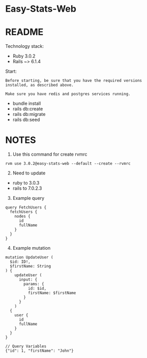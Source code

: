 # Easy-Stats-Web

# README
Technology stack:

* Ruby 3.0.2
* Rails ~> 6.1.4

Start:

```Before starting, be sure that you have the required versions installed, as described above.```

```Make sure you have redis and postgres services running.```

* bundle install
* rails db:create
* rails db:migrate
* rails db:seed

# NOTES

1) Use this command for create rvmrc

```rvm use 3.0.2@easy-stats-web --default --create --rvmrc```

2) Need to update
   
* ruby to 3.0.3
* rails to 7.0.2.3

3) Example query

```
query FetchUsers {
  fetchUsers {
    nodes {
      id
      fullName
    }
  }
}
```

4) Example mutation

```
mutation UpdateUser (
  $id: ID!,
  $firstName: String
) {
    updateUser (
      input: {
        params: {
          id: $id,
          firstName: $firstName
        }
      }
    ) 
  {
    user {
      id
      fullName
    }
  }
}

// Query Variables
{"id": 1, "firstName": "John"}

```